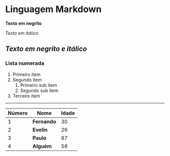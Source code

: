# Linguagem Markdown
**Texto em negrito**

*Texto em itálico*

__*Texto em negrito e itálico*__
---
### Lista numerada

1. Primeiro item
2. Segundo item
   1. Primeiro sub item
   2. Segundo sub item
3. Terceiro item
---
Número | Nome | Idade
--- | --- | ---
1 |**Fernando** |30
2 |**Evelin** | 26
3 |**Paulo**|67
4 |**Alguém**|56
